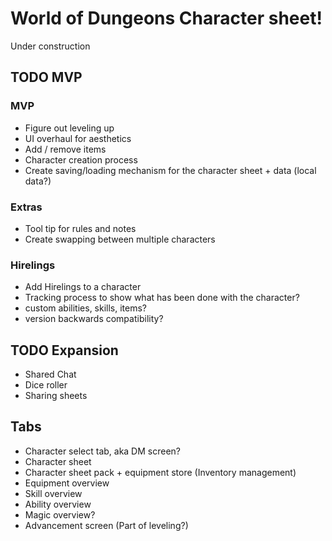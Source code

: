 # World of Dungeons Character sheet!
Under construction

## TODO MVP
### MVP
- Figure out leveling up
- UI overhaul for aesthetics
- Add / remove items
- Character creation process
- Create saving/loading mechanism for the character sheet + data (local data?)

### Extras
- Tool tip for rules and notes
- Create swapping between multiple characters

### Hirelings
- Add Hirelings to a character
- Tracking process to show what has been done with the character?
- custom abilities, skills, items?
- version backwards compatibility?

## TODO Expansion
- Shared Chat
- Dice roller 
- Sharing sheets 

## Tabs
- Character select tab, aka DM screen?
- Character sheet
- Character sheet pack + equipment store (Inventory management)
- Equipment overview
- Skill overview
- Ability overview
- Magic overview?
- Advancement screen (Part of leveling?)
